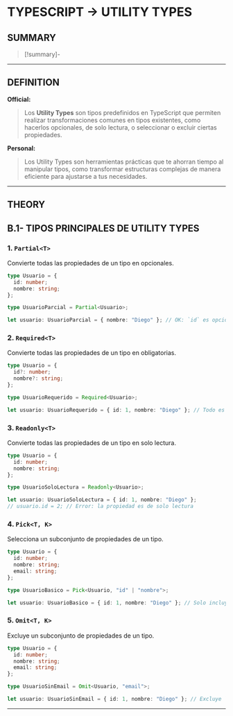 # TYPESCRIPT -> UTILITY TYPES

## SUMMARY
> [!summary]-
> 
- - - 

## DEFINITION

**Official:**  
> Los **Utility Types** son tipos predefinidos en TypeScript que permiten realizar transformaciones comunes en tipos existentes, como hacerlos opcionales, de solo lectura, o seleccionar o excluir ciertas propiedades.

**Personal:**  
> Los Utility Types son herramientas prácticas que te ahorran tiempo al manipular tipos, como transformar estructuras complejas de manera eficiente para ajustarse a tus necesidades.

---

## THEORY

## B.1- TIPOS PRINCIPALES DE UTILITY TYPES

### **1. `Partial<T>`**
Convierte todas las propiedades de un tipo en opcionales.

```typescript
type Usuario = {
  id: number;
  nombre: string;
};

type UsuarioParcial = Partial<Usuario>;

let usuario: UsuarioParcial = { nombre: "Diego" }; // OK: `id` es opcional
```

### **2. `Required<T>`**

Convierte todas las propiedades de un tipo en obligatorias.

```ts
type Usuario = {
  id?: number;
  nombre?: string;
};

type UsuarioRequerido = Required<Usuario>;

let usuario: UsuarioRequerido = { id: 1, nombre: "Diego" }; // Todo es obligatorio
```

### **3. `Readonly<T>`**

Convierte todas las propiedades de un tipo en solo lectura.

```ts
type Usuario = {
  id: number;
  nombre: string;
};

type UsuarioSoloLectura = Readonly<Usuario>;

let usuario: UsuarioSoloLectura = { id: 1, nombre: "Diego" };
// usuario.id = 2; // Error: la propiedad es de solo lectura
```

### **4. `Pick<T, K>`**

Selecciona un subconjunto de propiedades de un tipo.

```ts
type Usuario = {
  id: number;
  nombre: string;
  email: string;
};

type UsuarioBasico = Pick<Usuario, "id" | "nombre">;

let usuario: UsuarioBasico = { id: 1, nombre: "Diego" }; // Solo incluye `id` y `nombre`
```

### **5. `Omit<T, K>`**

Excluye un subconjunto de propiedades de un tipo.

```ts
type Usuario = {
  id: number;
  nombre: string;
  email: string;
};

type UsuarioSinEmail = Omit<Usuario, "email">;

let usuario: UsuarioSinEmail = { id: 1, nombre: "Diego" }; // Excluye `email`
```
- - - 
